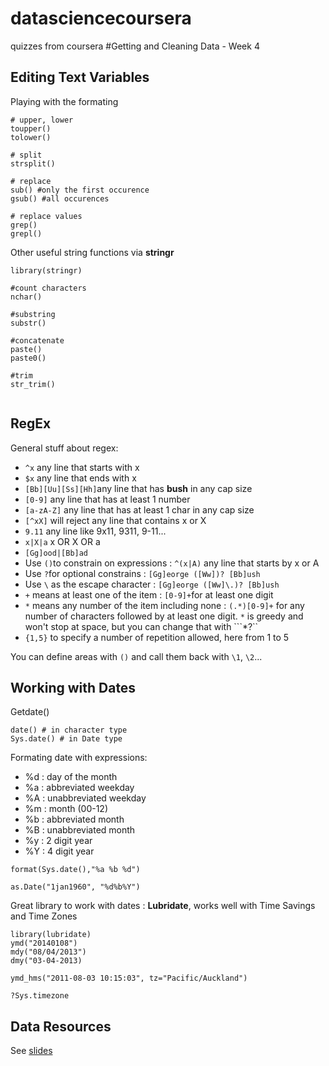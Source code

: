 # datasciencecoursera
quizzes from coursera
#Getting and Cleaning Data - Week 4

## Editing Text Variables

Playing with the formating

```
# upper, lower
toupper()
tolower()

# split
strsplit()

# replace
sub() #only the first occurence
gsub() #all occurences

# replace values
grep()
grepl()
```

Other useful string functions via **stringr**

```
library(stringr)

#count characters
nchar()

#substring
substr()

#concatenate
paste()
paste0()

#trim
str_trim()


```


## RegEx
General stuff about regex:

* ```^x``` any line that starts with x
* ```$x``` any line that ends with x
* ```[Bb][Uu][Ss][Hh]```any line that has **bush** in any cap size
* ```[0-9]``` any line that has at least 1 number
* ```[a-zA-Z]``` any line that has at least 1 char in any cap size
* ```[^xX]``` will reject any line that contains x or X
* ```9.11``` any line like 9x11, 9311, 9-11...
* ```x|X|a``` x OR X OR a
* ```[Gg]ood|[Bb]ad```
* Use ```()```to constrain on expressions : ```^(x|A)``` any line that starts by x or A
* Use ```?```for optional constrains : ```[Gg]eorge ([Ww])? [Bb]ush```
* Use ```\``` as the escape character : ```[Gg]eorge ([Ww]\.)? [Bb]ush```
* ```+``` means at least one of the item : ```[0-9]+```for at least one digit
* ```*``` means any number of the item including none : ```(.*)[0-9]+``` for any number of characters followed by at least one digit. ```*``` is greedy and won't stop at space, but you can change that with ```*?``
* ```{1,5}``` to specify a number of repetition allowed, here from 1 to 5

You can define areas with ```()``` and call them back with ```\1```, ```\2```...


## Working with Dates
Getdate()

```
date() # in character type
Sys.date() # in Date type
```

Formating date with expressions: 

* %d : day of the month
* %a : abbreviated weekday
* %A : unabbreviated weekday
* %m : month (00-12)
* %b : abbreviated month
* %B : unabbreviated month
* %y : 2 digit year
* %Y : 4 digit year

```
format(Sys.date(),"%a %b %d")

as.Date("1jan1960", "%d%b%Y")
```

Great library to work with dates : **Lubridate**, works well with Time Savings and Time Zones

```
library(lubridate)
ymd("20140108")
mdy("08/04/2013")
dmy("03-04-2013)

ymd_hms("2011-08-03 10:15:03", tz="Pacific/Auckland")

?Sys.timezone
```

## Data Resources
See [slides](https://d396qusza40orc.cloudfront.net/getdata/lecture_slides/04_05_dataResources.pdf)
